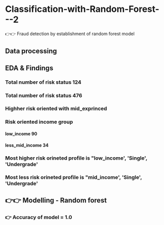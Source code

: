 # Classification-with-Random-Forest---2
👉👉 Fraud detection by establishment of random forest model 
## Data processing 
## EDA & Findings
### Total number of risk status  124
### Total number of risk status  476
### Highher risk oriented with mid_exprinced 
### Risk oriented income group 
#### low_income         90
#### less_mid_income    34
### Most higher risk orineted profile is "low_income', 'Single', 'Undergrade'
### Most less risk orineted profile is "mid_income', 'Single', 'Undergrade'
## 👉👉 Modelling - Random forest
### 👉 Accuracy of model = 1.0
